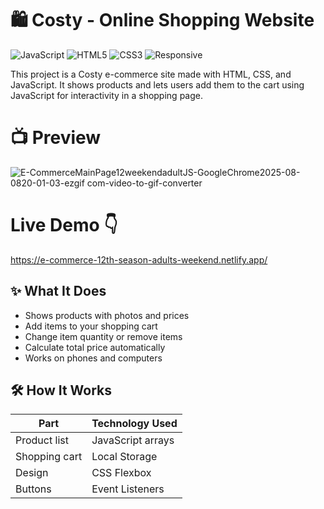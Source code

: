 # 🛍️ Costy - Online Shopping Website

![JavaScript](https://img.shields.io/badge/JavaScript-ES6-yellow)
![HTML5](https://img.shields.io/badge/HTML-Structure-orange)
![CSS3](https://img.shields.io/badge/CSS-Styling-blue)
![Responsive](https://img.shields.io/badge/Mobile-Friendly-green)

This project is a Costy e-commerce site made with HTML, CSS, and JavaScript.
It shows products and lets users add them to the cart using JavaScript for interactivity in a shopping page.

# 📺 Preview 
![E-CommerceMainPage12weekendadultJS-GoogleChrome2025-08-0820-01-03-ezgif com-video-to-gif-converter](https://github.com/user-attachments/assets/9ec18043-ef6e-4104-8d63-5cd5d207a6aa)

# Live Demo 👇 
https://e-commerce-12th-season-adults-weekend.netlify.app/

## ✨ What It Does
- Shows products with photos and prices
- Add items to your shopping cart
- Change item quantity or remove items
- Calculate total price automatically
- Works on phones and computers

## 🛠️ How It Works
| Part | Technology Used |
|------|-----------------|
| Product list | JavaScript arrays |
| Shopping cart | Local Storage |
| Design | CSS Flexbox |
| Buttons | Event Listeners |

